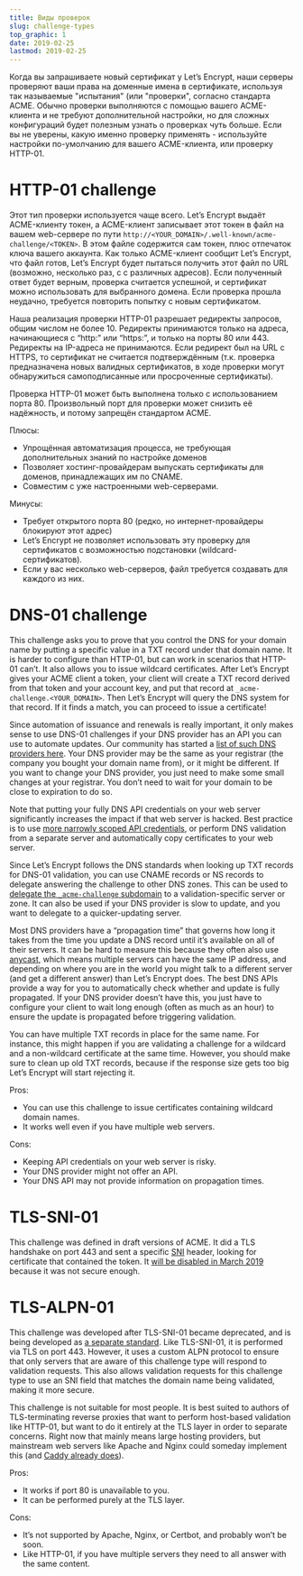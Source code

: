 ```yaml
---
title: Виды проверок
slug: challenge-types
top_graphic: 1
date: 2019-02-25
lastmod: 2019-02-25
---
```


Когда вы запрашиваете новый сертификат у Let’s Encrypt, наши серверы проверяют 
ваши права на доменные имена в сертификате, используя так называемые "испытания" 
(или "проверки", согласно стандарта ACME. Обычно проверки выполняются с помощью
вашего ACME-клиента и не требуют дополнительной настройки, но для сложных конфигураций
будет полезным узнать о проверках чуть больше. Если вы не уверены, какую именно проверку
применять - используйте настройки по-умолчанию для вашего ACME-клиента, 
или проверку HTTP-01.

# HTTP-01 challenge

Этот тип проверки используется чаще всего. Let’s Encrypt выдаёт ACME-клиенту токен,
а ACME-клиент записывает этот токен в файл на вашем web-сервере по пути
`http://<YOUR_DOMAIN>/.well-known/acme-challenge/<TOKEN>`. В этом файле содержится 
сам токен, плюс отпечаток ключа вашего аккаунта. Как только ACME-клиент сообщит
Let’s Encrypt, что файл готов, Let’s Encrypt будет пытаться получить этот файл 
по URL (возможно, несколько раз, с с различных адресов). Если полученный ответ будет
верным, проверка считается успешной, и сертификат можно использовать для выбранного домена.
Если проверка прошла неудачно, требуется повторить попытку с новым сертификатом. 

Наша реализация проверки HTTP-01 разрешает редиректы запросов, общим числом не более 10. 
Редиректы принимаются только на адреса, начинающиеся с “http:” или “https:”, 
и только на порты 80 или 443. Редиректы на IP-адреса не принимаются. Если редирект был на 
URL c HTTPS, то сертификат не считается подтверждённым (т.к. проверка предназначена новых валидных
сертификатов, в ходе проверки могут обнаружиться самоподписанные или просроченные сертификаты).

Проверка HTTP-01 может быть выполнена только с использованием порта 80. Произвольный порт
для проверки может снизить её надёжность, и потому запрещён стандартом ACME.

Плюсы:

 - Упрощённая автоматизация процесса, не требующая дополнительных знаний по настройке доменов
 - Позволяет хостинг-провайдерам выпускать сертификаты для доменов, принадлежащих им по CNAME.
 - Совместим с уже настроенными web-серверами.
 
 Минусы:
 
 - Требует открытого порта 80 (редко, но интернет-провайдеры блокируют этот адрес)
 - Let’s Encrypt не позволяет использовать эту проверку для сертификатов с возможностью
 подстановки (wildcard-сертификатов).
 - Если у вас несколько web-серверов, файл требуется создавать для каждого из них.

# DNS-01 challenge

This challenge asks you to prove that you control the DNS for your
domain name by putting a specific value in a TXT record under that domain
name. It is harder to configure than HTTP-01, but can work in scenarios
that HTTP-01 can’t. It also allows you to issue wildcard certificates.
After Let’s Encrypt gives your ACME client a token, your client
will create a TXT record derived from that token and your account key,
and put that record at `_acme-challenge.<YOUR_DOMAIN>`. Then Let’s
Encrypt will query the DNS system for that record. If it finds a match,
you can proceed to issue a certificate!

Since automation of issuance and renewals is really important, it only
makes sense to use DNS-01 challenges if your DNS provider has an API you
can use to automate updates. Our community has started a [list of such DNS
providers here][dns-api-providers]. Your DNS provider may be the same as
your registrar (the company you bought your domain name from), or it
might be different. If you want to change your DNS provider, you just
need to make some small changes at your registrar. You don’t need to
wait for your domain to be close to expiration to do so.

Note that putting your fully DNS API credentials on your web server
significantly increases the impact if that web server is hacked. Best
practice is to use [more narrowly scoped API
credentials][securing-dns-credentials], or perform DNS
validation from a separate server and automatically copy certificates
to your web server.

Since Let’s Encrypt follows the DNS standards when looking up TXT
records for DNS-01 validation, you can use CNAME records or NS records to
delegate answering the challenge to other DNS zones. This can be used to
[delegate the `_acme-challenge` subdomain][securing-dns-credentials]
to a validation-specific server or zone. It can also be used if your DNS
provider is slow to update, and you want to delegate to a quicker-updating
server.

Most DNS providers have a “propagation time” that governs how long it
takes from the time you update a DNS record until it’s available on all
of their servers. It can be hard to measure this because they often also
use [anycast], which means multiple servers can have the same IP address,
and depending on where you are in the world you might talk to a different
server (and get a different answer) than Let’s Encrypt does. The best
DNS APIs provide a way for you to automatically check whether and update
is fully propagated. If your DNS provider doesn’t have this, you just
have to configure your client to wait long enough (often as much as an
hour) to ensure the update is propagated before triggering validation.

You can have multiple TXT records in place for the same name. For
instance, this might happen if you are validating a challenge for a
wildcard and a non-wildcard certificate at the same time. However, you
should make sure to clean up old TXT records, because if the response
size gets too big Let’s Encrypt will start rejecting it.

Pros:

 - You can use this challenge to issue certificates containing wildcard domain names.
 - It works well even if you have multiple web servers.

Cons:

 - Keeping API credentials on your web server is risky.
 - Your DNS provider might not offer an API.
 - Your DNS API may not provide information on propagation times.

# TLS-SNI-01

This challenge was defined in draft versions of ACME. It did a TLS
handshake on port 443 and sent a specific [SNI] header, looking for
certificate that contained the token. It [will be disabled in March
2019][tls-sni-disablement]
because it was not secure enough.

# TLS-ALPN-01

This challenge was developed after TLS-SNI-01 became deprecated, and is
being developed as [a separate standard][tls-alpn]. Like TLS-SNI-01, it is performed
via TLS on port 443. However, it uses a custom ALPN protocol to ensure
that only servers that are aware of this challenge type will respond
to validation requests. This also allows validation requests for this
challenge type to use an SNI field that matches the domain name being
validated, making it more secure.

This challenge is not suitable for most people. It is best suited
to authors of TLS-terminating reverse proxies that want to perform
host-based validation like HTTP-01, but want to do it entirely at the
TLS layer in order to separate concerns. Right now that mainly means
large hosting providers, but mainstream web servers like Apache and
Nginx could someday implement this (and [Caddy already does][caddy-tls-alpn]).

Pros:

 - It works if port 80 is unavailable to you.
 - It can be performed purely at the TLS layer.

Cons:

 - It’s not supported by Apache, Nginx, or Certbot, and probably won’t be soon.
 - Like HTTP-01, if you have multiple servers they need to all answer with the same content.

[dns-api-providers]: https://community.letsencrypt.org/t/dns-providers-who-easily-integrate-with-lets-encrypt-dns-validation/86438
[securing-dns-credentials]: https://www.eff.org/deeplinks/2018/02/technical-deep-dive-securing-automation-acme-dns-challenge-validation
[anycast]: https://en.wikipedia.org/wiki/Anycast
[SNI]: https://en.wikipedia.org/wiki/Server_Name_Indication
[tls-sni-disablement]: https://community.letsencrypt.org/t/march-13-2019-end-of-life-for-all-tls-sni-01-validation-support/74209
[tls-alpn]: https://tools.ietf.org/html/draft-ietf-acme-tls-alpn-01
[caddy-tls-alpn]: https://caddy.community/t/caddy-supports-the-acme-tls-alpn-challenge/4860
